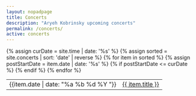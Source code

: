```yaml
---
layout: nopadpage
title: Concerts
description: "Aryeh Kobrinsky upcoming concerts"
permalink: /concerts/
active: concerts
---
```

<div class="row">
<div class="col-12 col-lg-10 ml-auto mr-auto px-0 py-4">
<div class="table-responsive">
<table class="table table-striped table-sm">
  <tbody>
  {% assign curDate = site.time | date: '%s' %}
  {% assign sorted = site.concerts | sort: 'date' | reverse %}
    {% for item in sorted %}
    {% assign postStartDate = item.date | date: '%s' %}
    {% if postStartDate <= curDate %}
    <tr>
      <td nowrap>{{item.date | date: "%a %b %d %Y "}}</td>
      <td nowrap><a href="{{ concert.url }}">{{ item.title }}</a></td>
    </tr>
    {% endif %}
    {% endfor %}
  </tbody>
</table>
</div>
</div>
</div>